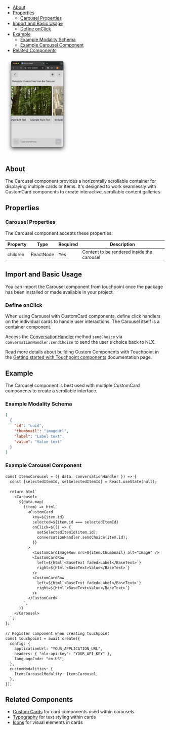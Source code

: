 - [About](#about)
- [Properties](#properties)
  - [Carousel Properties](#carousel-properties)
- [Import and Basic Usage](#import-and-basic-usage)
  - [Define onClick](#define-onclick)
- [Example](#example)
  - [Example Modality Schema](#example-modality-schema)
  - [Example Carousel Component](#example-carousel-component)
- [Related Components](#related-components)

<img src="/images/Touchpoint-Carousel.png" alt="Carousel Rendered Example" style="max-width: 40%;">

## About

The Carousel component provides a horizontally scrollable container for displaying multiple cards or items. It's designed to work seamlessly with CustomCard components to create interactive, scrollable content galleries.

## Properties

### Carousel Properties

The Carousel component accepts these properties:

| Property | Type      | Required | Description                                |
| -------- | --------- | -------- | ------------------------------------------ |
| children | ReactNode | Yes      | Content to be rendered inside the carousel |

## Import and Basic Usage

You can import the Carousel component from touchpoint once the package has been installed or made available in your project.

### Define onClick

When using Carousel with CustomCard components, define click handlers on the individual cards to handle user interactions. The Carousel itself is a container component.

Access the [ConversationHandler](/headless-api-reference#interface-conversationhandler) method `sendChoice` via `conversationHandler.sendChoice` to send the user's choice back to NLX.

Read more details about building Custom Components with Touchpoint in the [Getting started with Touchpoint components](/guide-building-custom-components) documentation page.

## Example

The Carousel component is best used with multiple CustomCard components to create a scrollable interface.

### Example Modality Schema

```json
[
  {
    "id": "uuid",
    "thumbnail": "imageUrl",
    "label": "Label text",
    "value": "Value text"
  }
]
```

### Example Carousel Component

```touchpointui
const ItemsCarousel = ({ data, conversationHandler }) => {
  const [selectedItemId, setSelectedItemId] = React.useState(null);

  return html`
    <Carousel>
      ${data.map(
        (item) => html`
          <CustomCard
            key=${item.id}
            selected=${item.id === selectedItemId}
            onClick=${() => {
              setSelectedItemId(item.id);
              conversationHandler.sendChoice(item.id);
            }}
          >
            <CustomCardImageRow src=${item.thumbnail} alt="Image" />
            <CustomCardRow
              left=${html`<BaseText faded>Label</BaseText>`}
              right=${html`<BaseText>Value</BaseText>`}
            />
            <CustomCardRow
              left=${html`<BaseText faded>Label</BaseText>`}
              right=${html`<BaseText>Value</BaseText>`}
            />
          </CustomCard>
        `,
      )}
    </Carousel>
  `;
};

// Register component when creating touchpoint
const touchpoint = await create({
  config: {
    applicationUrl: "YOUR_APPLICATION_URL",
    headers: { "nlx-api-key": "YOUR_API_KEY" },
    languageCode: "en-US",
  },
  customModalities: {
    ItemsCarouselModality: ItemsCarousel,
  },
});
```

## Related Components

- [Custom Cards](/touchpoint-CustomCards) for card components used within carousels
- [Typography](/touchpoint-Typography) for text styling within cards
- [Icons](/touchpoint-Icons) for visual elements in cards

